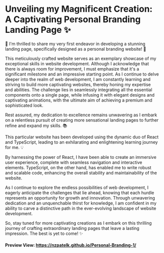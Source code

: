 # Unveiling my Magnificent Creation: A Captivating Personal Branding Landing Page ✨

🚀 I'm thrilled to share my very first endeavor in developing a stunning landing page, specifically designed as a personal branding website! 🎉

This meticulously crafted website serves as an exemplary showcase of my exceptional skills in website development. Although I acknowledge that there is always room for improvement, I must emphasize that it's a significant milestone and an impressive starting point. As I continue to delve deeper into the realm of web development, I am constantly learning and striving to build more captivating websites, thereby honing my expertise and abilities. The challenge lies in seamlessly integrating all the essential components onto a single page, while infusing it with elegant designs and captivating animations, with the ultimate aim of achieving a premium and sophisticated look.

Rest assured, my dedication to excellence remains unwavering as I embark on a relentless pursuit of creating more sensational landing pages to further refine and expand my skills. 📚

This particular website has been developed using the dynamic duo of React and TypeScript, leading to an exhilarating and enlightening learning journey for me. 💡

By harnessing the power of React, I have been able to create an immersive user experience, complete with seamless navigation and interactive elements. TypeScript, on the other hand, has enabled me to write robust and scalable code, enhancing the overall stability and maintainability of the website.

As I continue to explore the endless possibilities of web development, I eagerly anticipate the challenges that lie ahead, knowing that each hurdle represents an opportunity for growth and innovation. Through unwavering dedication and an unquenchable thirst for knowledge, I am confident in my ability to carve a distinctive path in the ever-evolving landscape of website development.

So, stay tuned for more captivating creations as I embark on this thrilling journey of crafting extraordinary landing pages that leave a lasting impression. The best is yet to come! ✨

#### Preview View: https://nzpatelk.github.io/Personal-Branding-1/
